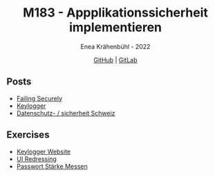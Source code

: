 <h1 align="center">M183 - Appplikationssicherheit implementieren</h1>
<p align="center">
	Enea Krähenbühl - 2022
</p>
<p align="center">
  <a href="https://github.com/3n3a-school/m183">GitHub</a> | <a href="https://gitlab.com/3n3a/m183">GitLab</a>
</p>

## Posts

* [Failing Securely](./posts/fail-securely.md)
* [Keylogger](./posts/keylogger.md)
* [Datenschutz- / sicherheit Schweiz](./posts/datatransfer-switzerland.md)

## Exercises

* [Keylogger Website](./exercises/a01)
* [UI Redressing](./exercises/a02)
* [Passwort Stärke Messen](./exercises/a03)
